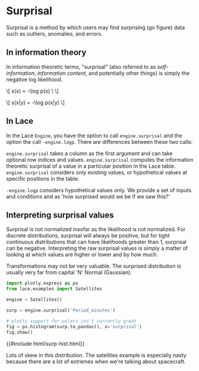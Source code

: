 <style>
    #surp-hist {
        aspect-ratio: 4/3;
    }
</style>
# Surprisal 

Surprisal is a method by which users may find surprising (go figure) data such
as outliers, anomalies, and errors.

## In information theory
In information theoretic terms, "surprisal" (also referred to as
*self-information*, *information content*, and potentially other things) is
simply the negative log likelihood.

\\[
s(x) = -\log p(x) \\
\\]

\\[
s(x|y) = -\log p(x|y)
\\]

## In Lace

In the Lace `Engine`, you have the option to call `engine.surprisal` and the option
the call `-engine.logp`. There are differences between these two calls:

`engine.surprisal` takes a column as the first argument and can take optional row
indices and values. `engine.surprisal` computes the information theoretic surprisal
of a value in a particular position in the Lace table. `engine.surprisal` considers
only existing values, or hypothetical values at specific positions in the
table.

`-engine.logp` considers hypothetical values only. We provide a set of inputs and
conditions and as 'how surprised would we be if we saw this?'

## Interpreting surprisal values

Surprisal is not normalized insofar as the likelihood is not normalized. For
discrete distributions, surprisal will always be positive, but for tight
continuous distributions that can have likelihoods greater than 1, surprisal
can be negative. Interpreting the raw surprisal values is simply a matter of
looking at which values are higher or lower and by how much.

Transformations may not be very valuable. The surprised distribution is usually
very far from capital 'N' Normal (Gaussian).

```python
import plotly.express as px
from lace.examples import Satellites

engine = Satellites()

surp = engine.surprisal('Period_minutes')

# plotly support for polars isn't currently great
fig = px.histogram(surp.to_pandas(), x='surprisal')
fig.show()
```

{{#include html/surp-hist.html}}

Lots of skew in this distribution. The satellites example is especially nasty
because there are a lot of extremes when we're talking about spacecraft.
